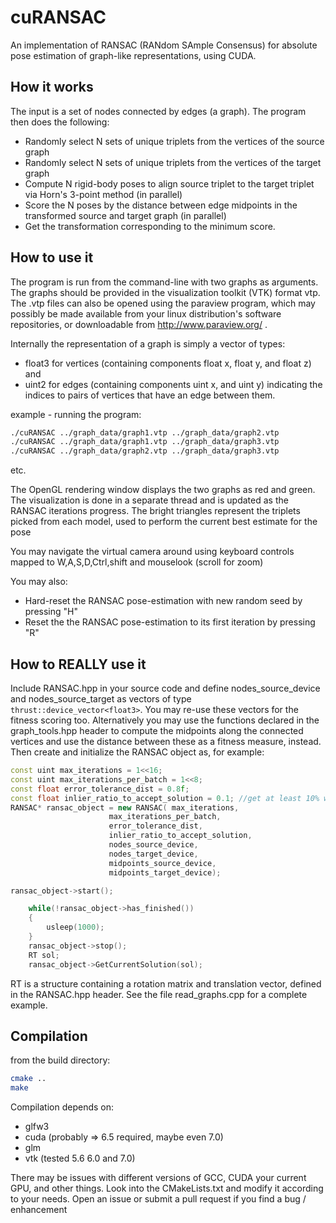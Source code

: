 # cuRANSAC
An implementation of RANSAC (RANdom SAmple Consensus) for absolute pose estimation of graph-like representations, using CUDA. 

## How it works
The input is a set of nodes connected by edges (a graph).
The program then does the following:
 - Randomly select N sets of unique triplets from the vertices of the source graph 
 - Randomly select N sets of unique triplets from the vertices of the target graph 
 - Compute N rigid-body poses to align source triplet to the target triplet via Horn's 3-point method (in parallel)
 - Score the N poses by the distance between edge midpoints in the transformed source and target graph (in parallel)
 - Get the transformation corresponding to the minimum score.

## How to use it
The program is run from the command-line with two graphs as arguments. The graphs should be provided in the visualization toolkit (VTK) format vtp. The .vtp files can also be opened using the paraview program, which may possibly be made available from your linux distribution's software repositories, or downloadable from http://www.paraview.org/ .

Internally the representation of a graph is simply a vector of types:
 - float3 for vertices (containing components float x, float y, and float z) and 
 - uint2 for edges (containing components uint x, and uint y) indicating the indices to pairs of vertices that have an edge between them.

example - running the program:
```sh
./cuRANSAC ../graph_data/graph1.vtp ../graph_data/graph2.vtp 
./cuRANSAC ../graph_data/graph1.vtp ../graph_data/graph3.vtp 
./cuRANSAC ../graph_data/graph2.vtp ../graph_data/graph3.vtp 
```
etc.

The OpenGL rendering window displays the two graphs as red and green. The visualization is done in a separate thread and is updated as the RANSAC iterations progress.
The bright triangles represent the triplets picked from each model, used to perform the current best estimate for the pose

You may navigate the virtual camera around using keyboard controls mapped to  W,A,S,D,Ctrl,shift and mouselook (scroll for zoom)

You may also:
- Hard-reset the RANSAC pose-estimation with new random seed by pressing "H"
- Reset the the RANSAC pose-estimation to its first iteration by pressing "R"

## How to REALLY use it
Include RANSAC.hpp in your source code and define nodes_source_device and nodes_source_target as vectors of type ```thrust::device_vector<float3>```. 
You may re-use these vectors for the fitness scoring too. Alternatively you may use the functions declared in the graph_tools.hpp header to compute the midpoints along the connected vertices and use the distance between these as a fitness measure, instead. Then create and initialize the RANSAC object as, for example:

```cpp
const uint max_iterations = 1<<16;
const uint max_iterations_per_batch = 1<<8;
const float error_tolerance_dist = 0.8f;
const float inlier_ratio_to_accept_solution = 0.1; //get at least 10% within limits?
RANSAC* ransac_object = new RANSAC( max_iterations,
                      max_iterations_per_batch,
                      error_tolerance_dist,
                      inlier_ratio_to_accept_solution,
                      nodes_source_device,
                      nodes_target_device,
                      midpoints_source_device,
                      midpoints_target_device);

ransac_object->start();

    while(!ransac_object->has_finished())
    {
   	    usleep(1000);
    }
    ransac_object->stop();
    RT sol;
  	ransac_object->GetCurrentSolution(sol);
```
RT is a structure containing a rotation matrix and translation vector, defined in the RANSAC.hpp header. See the file read_graphs.cpp for a complete example.

## Compilation

from the build directory:

```bash
cmake ..
make
```

Compilation depends on:
- glfw3
- cuda (probably => 6.5 required, maybe even 7.0)
- glm
- vtk (tested 5.6 6.0 and 7.0)

There may be issues with different versions of GCC, CUDA your current GPU, and other things. 
Look into the CMakeLists.txt and modify it according to your needs. 
Open an issue or submit a pull request if you find a bug / enhancement
